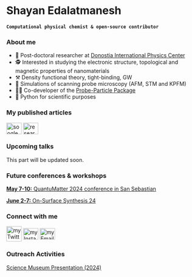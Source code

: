 # Shayan Edalatmanesh

**`Computational physical chemist & open-source contributor`**

<h3 align="left">About me </h3>

- 🔭  Post-doctoral researcher at [Donostia International Physics Center](https://dipc.ehu.eus/en/dipc/people/post-doctoral-researchers/shayan-edalatmanesh)
- 🕵️  Interested in studying the electronic structure, topological and magnetic properties of nanomaterials
- ⚒️   Density functional theory, tight-binding, GW
- 🔬  Simulations of scanning probe microscopy (AFM, STM and KPFM)
- 👨‍💻  Co-developer of the [Probe-Particle Package](https://github.com/Probe-Particle)
- 🐍  Python for scientific purposes

<h3 align="left">My published articles</h3>
<p align="left">
  <a href="https://scholar.google.com/citations?user=L2PFHwsAAAAJ&hl=en" target="_blank"><img align="center" src="https://upload.wikimedia.org/wikipedia/commons/c/c7/Google_Scholar_logo.svg" alt="soogleScholar" height="30" width="40" /></a>
  <a href="https://www.researchgate.net/profile/Shayan-Edalatmanesh" target="_blank"><img align="center" src="https://upload.wikimedia.org/wikipedia/commons/5/5e/ResearchGate_icon_SVG.svg" alt="researchGate" height="30" width="40" /></a>
</p>

<h3 align="left">Upcoming talks</h3>

This part will be updated soon.

<h3 align="left">Future conferences & workshops</h3>

[**May 7-10:** QuantuMatter 2024 conference in San Sebastian](https://www.quantumconf.eu/2024/program.php)

[**June 2-7:** On-Surface Synthesis 24](https://oss24.dipc.org/)

<h3 align="left">Connect with me</h3>
<p align="left">
<a href="https://twitter.com/shyn_eddie" target="_blank"><img align="center" src="https://www.freepnglogos.com/uploads/twitter-x-logo-png/twitter-x-logo-png-9.png" alt="myTwitter" height="40" width="40" /></a>
<a href="https://instagram.com/shayaneddie" target="_blank"><img align="center" src="https://raw.githubusercontent.com/rahuldkjain/github-profile-readme-generator/master/src/images/icons/Social/instagram.svg" alt="myInsta" height="30" width="40" /></a>
<a href="mailto: shayan.edalatmanesh@dipc.org"><img align="center" src="https://upload.wikimedia.org/wikipedia/commons/7/7e/Gmail_icon_%282020%29.svg" alt="myEmail" height="30" width="40"> </a> 
</p>

<h3 align="left">Outreach Activities</h3>
<a href="https://github.com/shayanEdalatmanesh/shayanEdalatmanesh/Shayan.pdf" target="_blank">Science Museum Presentation (2024)</a>
